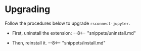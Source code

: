 # Upgrading

Follow the procedures below to upgrade `rsconnect-jupyter`.

- First, uninstall the extension:
    --8<-- "snippets/uninstall.md"

- Then, reinstall it.
    --8<-- "snippets/install.md"
